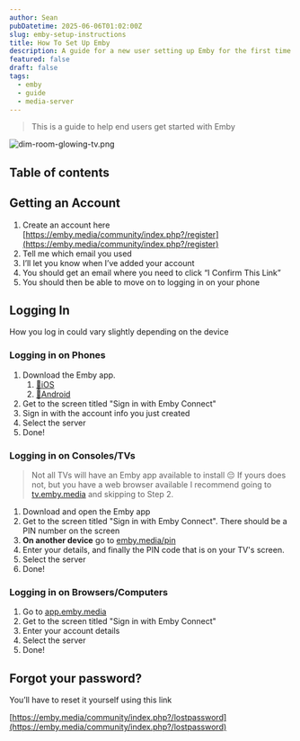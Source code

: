 ```yaml
---
author: Sean
pubDatetime: 2025-06-06T01:02:00Z
slug: emby-setup-instructions
title: How To Set Up Emby
description: A guide for a new user setting up Emby for the first time
featured: false
draft: false
tags:
  - emby
  - guide
  - media-server
---
```

> This is a guide to help end users get started with Emby

![dim-room-glowing-tv.png](@/assets/blog/dim-room-glowing-tv.png)
## Table of contents
## Getting an Account

1. Create an account here [https://emby.media/community/index.php?/register](https://emby.media/community/index.php?/register)
2. Tell me which email you used
3. I’ll let you know when I’ve added your account
4. You should get an email where you need to click “I Confirm This Link”
5. You should then be able to move on to logging in on your phone

## Logging In

How you log in could vary slightly depending on the device

### Logging in on Phones

1. Download the Emby app.
    1. [🍎iOS](https://apps.apple.com/us/app/emby/id992180193)
    2. [🤖Android](https://play.google.com/store/apps/details?id=com.mb.android&hl=en_US&gl=US)
2. Get to the screen titled "Sign in with Emby Connect"
3. Sign in with the account info you just created
4. Select the server
5. Done!

### Logging in on Consoles/TVs

> Not all TVs will have an Emby app available to install 😔 If yours does not, but you have a web browser available I recommend going to [tv.emby.media](https://tv.emby.media/) and skipping to Step 2.

1. Download and open the Emby app
2. Get to the screen titled "Sign in with Emby Connect". There should be a PIN number on the screen
3. **On another device** go to [emby.media/pin](https://emby.media/pin)
4. Enter your details, and finally the PIN code that is on your TV's screen.
5. Select the server
6. Done!

### Logging in on Browsers/Computers

1. Go to [app.emby.media](http://app.emby.media/)
2. Get to the screen titled "Sign in with Emby Connect"
3. Enter your account details
4. Select the server
5. Done!

## Forgot your password?

You’ll have to reset it yourself using this link

[https://emby.media/community/index.php?/lostpassword](https://emby.media/community/index.php?/lostpassword)